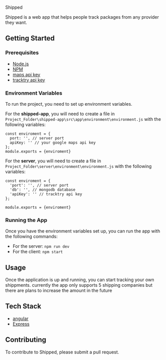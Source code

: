 Shipped

Shipped is a web app that helps people track packages from any provider they want.


## Getting Started

### Prerequisites

* [Node.js](https://nodejs.org/en/)
* [NPM](https://www.npmjs.com/)
* [maps api key](https://developers.google.com/maps)
* [tracktry api key](https://www.tracktry.com/pricing)

### Environment Variables

To run the project, you need to set up environment variables. 

For the **shipped-app**, you will need to create a file in `Project_Folder\shipped-app\src\app\environment\environment.js` with the following variables:
```
const enviroment = {
  port: '', // server port
  apiKey: '' // your google maps api key
};
module.exports = {enviroment}
```
For the **server**, you will need to create a file in `Project_Folder\server\environment\environment.js` with the following variables:
```
const enviroment = {
  'port': '', // server port
  'db': '', // mongodb database
  'apiKey': '' // tracktry api key
};

module.exports = {enviroment}
```


### Running the App

Once you have the environment variables set up, you can run the app with the following commands: 

* For the server: `npm run dev`
* For the client: `npm start`

## Usage

Once the application is up and running, you can start tracking your own shippments. currently the app only supports 5 shipping companies but there are plans to increase the amount in the future

## Tech Stack

* [angular](https://reactjs.org/)
* [Express](https://angular.io/)

## Contributing

To contribute to Shipped, please submit a pull request.
